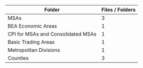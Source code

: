 | Folder                             |   Files / Folders |
|------------------------------------|-------------------|
| MSAs                               |                 3 |
| BEA Economic Areas                 |                 1 |
| CPI for MSAs and Consolidated MSAs |                 1 |
| Basic Trading Areas                |                 1 |
| Metropolitan Divisions             |                 1 |
| Counties                           |                 3 |